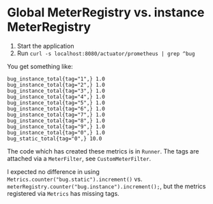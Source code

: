 # Global MeterRegistry vs. instance MeterRegistry

1. Start the application
1. Run `curl -s localhost:8080/actuator/prometheus | grep ^bug`

You get something like:

```
bug_instance_total{tag="1",} 1.0
bug_instance_total{tag="2",} 1.0
bug_instance_total{tag="3",} 1.0
bug_instance_total{tag="4",} 1.0
bug_instance_total{tag="5",} 1.0
bug_instance_total{tag="6",} 1.0
bug_instance_total{tag="7",} 1.0
bug_instance_total{tag="8",} 1.0
bug_instance_total{tag="9",} 1.0
bug_instance_total{tag="0",} 1.0
bug_static_total{tag="0",} 10.0
```

The code which has created these metrics is in `Runner`. The tags are attached via a `MeterFilter`, see `CustomMeterFilter`.

I expected no difference in using `Metrics.counter("bug.static").increment()` vs. `meterRegistry.counter("bug.instance").increment();`, but the metrics registered via `Metrics` has missing tags.
